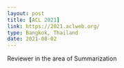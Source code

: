 ```yaml
---
layout: post
title: [ACL 2021]
link: https://2021.aclweb.org/
type: Bangkok, Thailand
date: 2021-08-02
---
```


Reviewer in the area of Summarization
